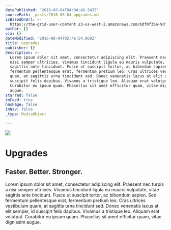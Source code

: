 ```yaml
---
datePublished: '2016-08-04T04:04:49.543Z'
sourcePath: _posts/2016-08-04-upgrades.md
isBasedOnUrl: >-
  https://the-grid-user-content.s3-us-west-2.amazonaws.com/bdf0f3ba-9dfc-4243-93e0-18e966f75408.jpg
author: []
via: {}
dateModified: '2016-08-04T02:46:54.960Z'
title: Upgrades
publisher: {}
description: >-
  Lorem ipsum dolor sit amet, consectetur adipiscing elit. Praesent nec turpis a
  nisi semper ultricies. Vivamus tincidunt ligula eu mauris vulputate, vitae
  sagittis ante tincidunt. Fusce ut suscipit tortor, ac bibendum sapien. Sed
  fermentum pellentesque erat, fermentum pretium leo. Cras ultrices vestibulum
  quam, at sagittis urna tincidunt sed. Donec venenatis lacus at elit semper, id
  suscipit felis dapibus. Vivamus a tristique leo. Aliquam erat volutpat.
  Curabitur eu ipsum quam. Phasellus sit amet efficitur quam, vitae dignissim
  augue.
starred: false
inFeed: true
hasPage: false
inNav: false
_type: MediaObject

---
```

![](https://the-grid-user-content.s3-us-west-2.amazonaws.com/bdf0f3ba-9dfc-4243-93e0-18e966f75408.jpg)

# Upgrades

## Faster. Better. Stronger.

Lorem ipsum dolor sit amet, consectetur adipiscing elit. Praesent nec turpis a nisi semper ultricies. Vivamus tincidunt ligula eu mauris vulputate, vitae sagittis ante tincidunt. Fusce ut suscipit tortor, ac bibendum sapien. Sed fermentum pellentesque erat, fermentum pretium leo. Cras ultrices vestibulum quam, at sagittis urna tincidunt sed. Donec venenatis lacus at elit semper, id suscipit felis dapibus. Vivamus a tristique leo. Aliquam erat volutpat. Curabitur eu ipsum quam. Phasellus sit amet efficitur quam, vitae dignissim augue.